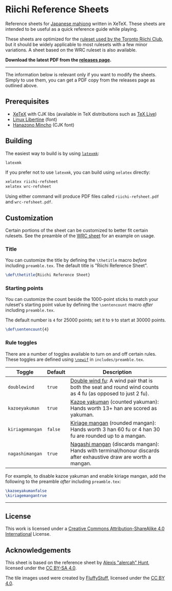 # Riichi Reference Sheets

Reference sheets for [Japanese mahjong][] written in XeTeX.
These sheets are intended to be useful as a quick reference guide while playing.

These sheets are optimized for the [ruleset used by the Toronto Riichi Club][tori-rules],
but it should be widely applicable to most rulesets with a few minor variations.
A sheet based on the WRC ruleset is also available.

**Download the latest PDF from the [releases page][releases].**

[Japanese mahjong]: http://arcturus.su/wiki/Japanese_mahjong
[tori-rules]: https://www.torontoriichi.club/rules/
[releases]: https://github.com/toronto-riichi-club/reference-sheet/releases

* * *

The information below is relevant only if you want to modify the sheets.
Simply to use them, you can get a PDF copy from the releases page as outlined above.

## Prerequisites

* [XeTeX](https://ctan.org/pkg/xetex) with CJK libs (available in TeX distributions such as [TeX Live](https://www.tug.org/texlive/))
* [Linux Libertine](http://libertine-fonts.org/) (font)
* [Hanazono Mincho](https://www.freejapanesefont.com/hanazono-mincho-%E8%8A%B1%E5%9C%92%E6%98%8E%E6%9C%9D/) (CJK font)

## Building

The easiest way to build is by using [`latexmk`](https://mg.readthedocs.io/latexmk.html):

```sh
latexmk
```

If you prefer not to use `latexmk`, you can build using `xelatex` directly:

```sh
xelatex riichi-refsheet
xelatex wrc-refsheet
```

Using either command will produce PDF files called `riichi-refsheet.pdf` and `wrc-refsheet.pdf`.

## Customization

Certain portions of the sheet can be customized to better fit certain rulesets.
See the preamble of the [WRC sheet][] for an example on usage.

[WRC sheet]: ./wrc-refsheet.tex

### Title

You can customize the title by defining the `\thetitle` macro _before_ including `preamble.tex`.
The default title is "Riichi Reference Sheet".

```tex
\def\thetitle{Riichi Reference Sheet}
```

### Starting points

You can customize the count beside the 1000-point sticks to match your ruleset's starting point value
by defining the `\sentencount` macro _after_ including `preamble.tex`.

The default number is `4` for 25000 points; set it to `9` to start at 30000 points.

```tex
\def\sentencount{4}
```

### Rule toggles

There are a number of toggles available to turn on and off certain rules.
These toggles are defined using [`\newif`][newif] in `includes/preamble.tex`.

| Toggle | Default | Description |
| ------ | ------- | ----------- |
| `doublewind`    | `true`  | [Double wind fu][]: A wind pair that is both the seat and round wind counts as 4 fu (as opposed to just 2 fu). |
| `kazoeyakuman`  | `true`  | [Kazoe yakuman][] (counted yakuman): Hands worth 13+ han are scored as yakuman. |
| `kiriagemangan` | `false` | [Kiriage mangan][] (rounded mangan): Hands worth 3 han 60 fu or 4 han 30 fu are rounded up to a mangan. |
| `nagashimangan` | `true`  | [Nagashi mangan][] (discards mangan): Hands with terminal/honour discards after exhaustive draw are worth a mangan. |

For example, to disable kazoe yakuman and enable kiriage mangan,
add the following to the preamble _after_ including `preamble.tex`:

```tex
\kazoeyakumanfalse
\kiriagemangantrue
```

[newif]: https://tex.stackexchange.com/a/5896
[Double wind fu]: https://riichi.wiki/Scoring_variations#Double_wind_fu
[Kazoe yakuman]: http://arcturus.su/wiki/Kazoe_yakuman
[Kiriage mangan]: http://arcturus.su/wiki/Scoring_table#Kiriage_mangan
[Nagashi mangan]: http://arcturus.su/wiki/Nagashi_mangan

* * *

## License

This work is licensed under a [Creative Commons Attribution-ShareAlike 4.0 International][CC BY-SA 4.0] License.

## Acknowledgements

This sheet is based on the reference sheet by [Alexis "alercah" Hunt][alercah], licensed under the [CC BY-SA 4.0][].

The tile images used were created by [FluffyStuff][], licensed under the [CC BY 4.0][].

[alercah]: https://csclub.uwaterloo.ca/~aechunt/ref-wrc.pdf
[FluffyStuff]: https://github.com/FluffyStuff/riichi-mahjong-tiles
[CC BY-SA 4.0]: https://creativecommons.org/licenses/by-sa/4.0/
[CC BY 4.0]: https://creativecommons.org/licenses/by/4.0/
